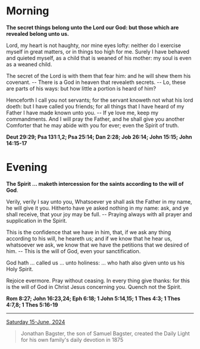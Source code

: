 # Morning

**The secret things belong unto the Lord our God: but those which are revealed belong unto us.**
 
Lord, my heart is not haughty, nor mine eyes lofty: neither do I exercise myself in great matters, or in things too high for me. Surely I have behaved and quieted myself, as a child that is weaned of his mother: my soul is even as a weaned child.
 
The secret of the Lord is with them that fear him: and he will shew them his covenant. -- There is a God in heaven that revealeth secrets. -- Lo, these are parts of his ways: but how little a portion is heard of him?
 
Henceforth I call you not servants; for the servant knoweth not what his lord doeth: but I have called you friends; for all things that I have heard of my Father I have made known unto you. -- If ye love me, keep my commandments. And I will pray the Father, and he shall give you another Comforter that he may abide with you for ever; even the Spirit of truth.  

**Deut 29:29; Psa 131:1,2; Psa 25:14; Dan 2:28; Job 26:14; John 15:15; John 14:15-17**

# Evening

**The Spirit ... maketh intercession for the saints according to the will of God**.
 
Verily, verily I say unto you, Whatsoever ye shall ask the Father in my name, he will give it you. Hitherto have ye asked nothing in my name: ask, and ye shall receive, that your joy may be full. -- Praying always with all prayer and supplication in the Spirit.
 
This is the confidence that we have in him, that, if we ask any thing according to his will, he heareth us; and if we know that he hear us, whatsoever we ask, we know that we have the petitions that we desired of him. -- This is the will of God, even your sanctification.
 
God hath ... called us ... unto holiness: ... who hath also given unto us his Holy Spirit.
 
Rejoice evermore. Pray without ceasing. In every thing give thanks: for this is the will of God in Christ Jesus concerning you. Quench not the Spirit.  

**Rom 8:27; John 16:23,24; Eph 6:18; 1 John 5:14,15; 1 Thes 4:3; 1 Thes 4:7,8; 1 Thes 5:16-19**

---

[Saturday 15-June, 2024](https://t.me/s/daily_light)

> Jonathan Bagster, the son of Samuel Bagster, created the Daily Light for his own family's daily devotion in 1875


